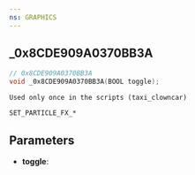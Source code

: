 ```yaml
---
ns: GRAPHICS
---
```

## _0x8CDE909A0370BB3A

```c
// 0x8CDE909A0370BB3A
void _0x8CDE909A0370BB3A(BOOL toggle);
```

```
Used only once in the scripts (taxi_clowncar)

SET_PARTICLE_FX_*
```

## Parameters
* **toggle**: 

